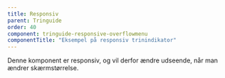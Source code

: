 ```yaml
---
title: Responsiv
parent: Tringuide
order: 40
component: tringuide-responsive-overflowmenu
componentTitle: "Eksempel på responsiv trinindikator"
---
```


Denne komponent er responsiv, og vil derfor ændre udseende, når man ændrer skærmstørrelse.
